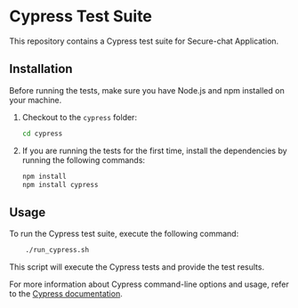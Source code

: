 # Cypress Test Suite

This repository contains a Cypress test suite for Secure-chat Application.

## Installation

Before running the tests, make sure you have Node.js and npm installed on your machine.

1. Checkout to the `cypress` folder:
   ```bash
   cd cypress

2. If you are running the tests for the first time, install the dependencies by running the following commands:
    ```bash
    npm install
    npm install cypress
    ```
## Usage

To run the Cypress test suite, execute the following command:
```bash
    ./run_cypress.sh
```
This script will execute the Cypress tests and provide the test results.

For more information about Cypress command-line options and usage, refer to the [Cypress documentation](https://docs.cypress.io/guides/guides/command-line).
